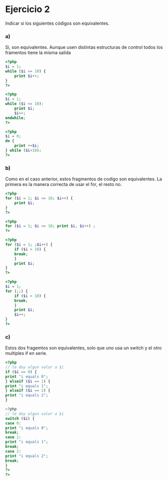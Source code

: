 # Ejercicio 2

Indicar si los siguientes códigos son equivalentes.

### a)
Si, son equivalentes. Aunque usen distintas estructuras de control todos los framentos tiene la misma salida
```php 
<?php
$i = 1;
while ($i <= 10) {
    print $i++;
}
?>

<?php
$i = 1;
while ($i <= 10):
    print $i;
    $i++;
endwhile;
?>

<?php
$i = 0;
do {
    print ++$i;
} while ($i<10);
?>
```

### b)
Como en el caso anterior, estos fragmentos de codigo son equivalentes. La primera es la manera correcta de usar el for, el resto no.
```php
<?php
for ($i = 1; $i <= 10; $i++) {
    print $i;
}
?>

<?php
for ($i = 1; $i <= 10; print $i, $i++) ;
?>

<?php
for ($i = 1; ;$i++) {
    if ($i > 10) {
    break;  
    }
    print $i;
}
?>

<?php
$i = 1;
for (;;) {
    if ($i > 10) {
    break;
    }
    print $i;
    $i++;
}
?>
```

### c)
Estos dos fragemtos son equivalentes, solo que uno usa un switch y el otro multiples if en serie.
```php
<?php
// le doy algun valor a $i
if ($i == 0) {
print "i equals 0";
} elseif ($i == 1) {
print "i equals 1";
} elseif ($i == 2) {
print "i equals 2";
}

<?php
// le doy algun valor a $i
switch ($i) {
case 0:
print "i equals 0";
break;
case 1:
print "i equals 1";
break;
case 2:
print "i equals 2";
break;
}
?>
?>

```


